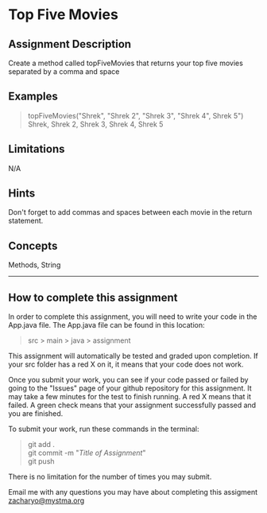 # **Top Five Movies**

## **Assignment Description**
Create a method called topFiveMovies that returns your top five movies separated by a comma and space

## **Examples**
>topFiveMovies("Shrek", "Shrek 2", "Shrek 3", "Shrek 4", Shrek 5")  
Shrek, Shrek 2, Shrek 3, Shrek 4, Shrek 5

## **Limitations**
N/A

## **Hints**  
Don't forget to add commas and spaces between each movie in the return statement.

## **Concepts**  
Methods, String

---

## **How to complete this assignment**
In order to complete this assignment, you will need to write your code in the App.java file. The App.java file can be found in this location:  
>src > main > java > assignment  

This assignment will automatically be tested and graded upon completion. If your src folder has a red X on it, it means that your code does not work.  

Once you submit your work, you can see if your code passed or failed by going to the "Issues" page of your github repository for this assignment. It may take a few minutes for the test to finish running. A red X means that it failed. A green check means that your assignment successfully passed and you are finished.

To submit your work, run these commands in the terminal: 
>git add .  
git commit -m "*Title of Assignment*"  
git push  

There is no limitation for the number of times you may submit.

Email me with any questions you may have about completing this assigment  
zacharyo@mystma.org
